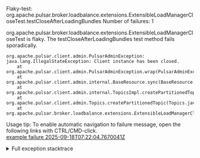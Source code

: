         
Flaky-test: org.apache.pulsar.broker.loadbalance.extensions.ExtensibleLoadManagerCloseTest.testCloseAfterLoadingBundles
Number of failures: 1

org.apache.pulsar.broker.loadbalance.extensions.ExtensibleLoadManagerCloseTest is flaky. The testCloseAfterLoadingBundles test method fails sporadically.

```
org.apache.pulsar.client.admin.PulsarAdminException: java.lang.IllegalStateException: Client instance has been closed.
	at org.apache.pulsar.client.admin.PulsarAdminException.wrap(PulsarAdminException.java:252)
	at org.apache.pulsar.client.admin.internal.BaseResource.sync(BaseResource.java:354)
	at org.apache.pulsar.client.admin.internal.TopicsImpl.createPartitionedTopic(TopicsImpl.java:306)
	at org.apache.pulsar.client.admin.Topics.createPartitionedTopic(Topics.java:475)
	at org.apache.pulsar.broker.loadbalance.extensions.ExtensibleLoadManagerCloseTest.testCloseAfterLoadingBundles(ExtensibleLoadManagerCloseTest.java:90)
```

Usage tip: To enable automatic navigation to failure message, open the following links with CTRL/CMD-click.  
[example failure 2025-09-18T07:22:04.7670041Z](https://github.com/apache/pulsar/actions/runs/17817810114/job/50661792602#step:8:2318)  


<details>
<summary>Full exception stacktrace</summary>
<code><pre>
org.apache.pulsar.client.admin.PulsarAdminException: java.lang.IllegalStateException: Client instance has been closed.
	at org.apache.pulsar.client.admin.PulsarAdminException.wrap(PulsarAdminException.java:252)
	at org.apache.pulsar.client.admin.internal.BaseResource.sync(BaseResource.java:354)
	at org.apache.pulsar.client.admin.internal.TopicsImpl.createPartitionedTopic(TopicsImpl.java:306)
	at org.apache.pulsar.client.admin.Topics.createPartitionedTopic(Topics.java:475)
	at org.apache.pulsar.broker.loadbalance.extensions.ExtensibleLoadManagerCloseTest.testCloseAfterLoadingBundles(ExtensibleLoadManagerCloseTest.java:90)
	at java.base/jdk.internal.reflect.NativeMethodAccessorImpl.invoke0(Native Method)
	at java.base/jdk.internal.reflect.NativeMethodAccessorImpl.invoke(NativeMethodAccessorImpl.java:77)
	at java.base/jdk.internal.reflect.DelegatingMethodAccessorImpl.invoke(DelegatingMethodAccessorImpl.java:43)
	at java.base/java.lang.reflect.Method.invoke(Method.java:569)
	at org.testng.internal.invokers.MethodInvocationHelper.invokeMethod(MethodInvocationHelper.java:139)
	at org.testng.internal.invokers.InvokeMethodRunnable.runOne(InvokeMethodRunnable.java:47)
	at org.testng.internal.invokers.InvokeMethodRunnable.call(InvokeMethodRunnable.java:76)
	at org.testng.internal.invokers.InvokeMethodRunnable.call(InvokeMethodRunnable.java:11)
	at java.base/java.util.concurrent.FutureTask.run(FutureTask.java:264)
	at java.base/java.util.concurrent.ThreadPoolExecutor.runWorker(ThreadPoolExecutor.java:1136)
	at java.base/java.util.concurrent.ThreadPoolExecutor$Worker.run(ThreadPoolExecutor.java:635)
	at java.base/java.lang.Thread.run(Thread.java:840)
	Suppressed: org.apache.pulsar.client.admin.PulsarAdminException: java.lang.IllegalStateException: Client instance has been closed.
		at org.apache.pulsar.client.admin.internal.BaseResource.getApiException(BaseResource.java:300)
		... 16 more
	Caused by: java.lang.IllegalStateException: Client instance has been closed.
		at org.glassfish.jersey.internal.guava.Preconditions.checkState(Preconditions.java:169)
		at org.glassfish.jersey.client.JerseyClient.checkNotClosed(JerseyClient.java:248)
		at org.glassfish.jersey.client.JerseyWebTarget.checkNotClosed(JerseyWebTarget.java:118)
		at org.glassfish.jersey.client.JerseyWebTarget.path(JerseyWebTarget.java:129)
		at org.glassfish.jersey.client.JerseyWebTarget.path(JerseyWebTarget.java:38)
		at org.apache.pulsar.client.admin.internal.TopicsImpl.topicPath(TopicsImpl.java:1224)
		at org.apache.pulsar.client.admin.internal.TopicsImpl.createPartitionedTopicAsync(TopicsImpl.java:337)
		at org.apache.pulsar.client.admin.internal.TopicsImpl.createPartitionedTopicAsync(TopicsImpl.java:330)
		at org.apache.pulsar.client.admin.internal.TopicsImpl.lambda$createPartitionedTopic$8(TopicsImpl.java:306)
		at org.apache.pulsar.client.admin.internal.BaseResource.sync(BaseResource.java:342)
		... 15 more
Caused by: [CIRCULAR REFERENCE: java.lang.IllegalStateException: Client instance has been closed.]

</pre></code>
</details>

